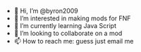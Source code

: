 - 👋 Hi, I’m @byron2009
- 👀 I’m interested in making mods for FNF
- 🌱 I’m currently learning Java Script
- 💞️ I’m looking to collaborate on a mod
- 📫 How to reach me: guess just email me

<!---
byron2009/byron2009 is a ✨ special ✨ repository because its `README.md` (this file) appears on your GitHub profile.
You can click the Preview link to take a look at your changes.
--->
